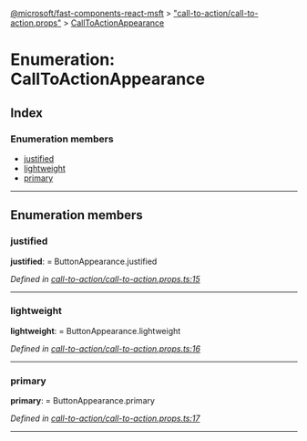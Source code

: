 [@microsoft/fast-components-react-msft](../README.md) > ["call-to-action/call-to-action.props"](../modules/_call_to_action_call_to_action_props_.md) > [CallToActionAppearance](../enums/_call_to_action_call_to_action_props_.calltoactionappearance.md)

# Enumeration: CallToActionAppearance

## Index

### Enumeration members

* [justified](_call_to_action_call_to_action_props_.calltoactionappearance.md#justified)
* [lightweight](_call_to_action_call_to_action_props_.calltoactionappearance.md#lightweight)
* [primary](_call_to_action_call_to_action_props_.calltoactionappearance.md#primary)

---

## Enumeration members

<a id="justified"></a>

###  justified

**justified**:  =  ButtonAppearance.justified

*Defined in [call-to-action/call-to-action.props.ts:15](https://github.com/Microsoft/fast-dna/blob/164dd3ca/packages/fast-components-react-msft/src/call-to-action/call-to-action.props.ts#L15)*

___
<a id="lightweight"></a>

###  lightweight

**lightweight**:  =  ButtonAppearance.lightweight

*Defined in [call-to-action/call-to-action.props.ts:16](https://github.com/Microsoft/fast-dna/blob/164dd3ca/packages/fast-components-react-msft/src/call-to-action/call-to-action.props.ts#L16)*

___
<a id="primary"></a>

###  primary

**primary**:  =  ButtonAppearance.primary

*Defined in [call-to-action/call-to-action.props.ts:17](https://github.com/Microsoft/fast-dna/blob/164dd3ca/packages/fast-components-react-msft/src/call-to-action/call-to-action.props.ts#L17)*

___

